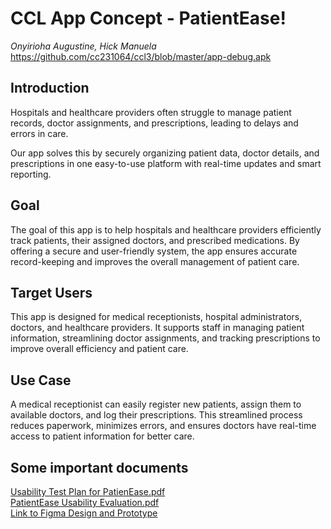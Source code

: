 # **CCL App Concept - PatientEase!**

*Onyirioha Augustine, Hick Manuela* <br/>
https://github.com/cc231064/ccl3/blob/master/app-debug.apk

## Introduction 
Hospitals and healthcare providers often struggle to manage patient records, doctor assignments, and prescriptions, leading to delays and errors in care. 

Our app solves this by securely organizing patient data, doctor details, and prescriptions in one easy-to-use platform with real-time updates and smart reporting. 

## Goal 
The goal of this app is to help hospitals and healthcare providers efficiently track patients, their assigned doctors, and prescribed medications. By offering a secure and user-friendly system, the app ensures accurate record-keeping and improves the overall management of patient care. 

## Target Users 
This app is designed for medical receptionists, hospital administrators, doctors, and healthcare providers. It supports staff in managing patient information, streamlining doctor assignments, and tracking prescriptions to improve overall efficiency and patient care. 

## Use Case 
A medical receptionist can easily register new patients, assign them to available doctors, and log their prescriptions. This streamlined process reduces paperwork, minimizes errors, and ensures doctors have real-time access to patient information for better care. 

## Some important documents
[Usability Test Plan for PatienEase.pdf](https://github.com/user-attachments/files/18475626/Usability.Test.Plan.for.PatienEase.pdf) <br/>
[PatientEase Usability Evaluation.pdf](https://github.com/user-attachments/files/18550064/PatientEase.Usability.Evaluation.pdf) <br/>
[Link to Figma Design and Prototype](https://www.figma.com/design/9lhpMpl72gBjAfgHpo5vKe/CCL3_PatientEase!?node-id=0-1&t=qYh2TAemj9fS51Ky-1)



